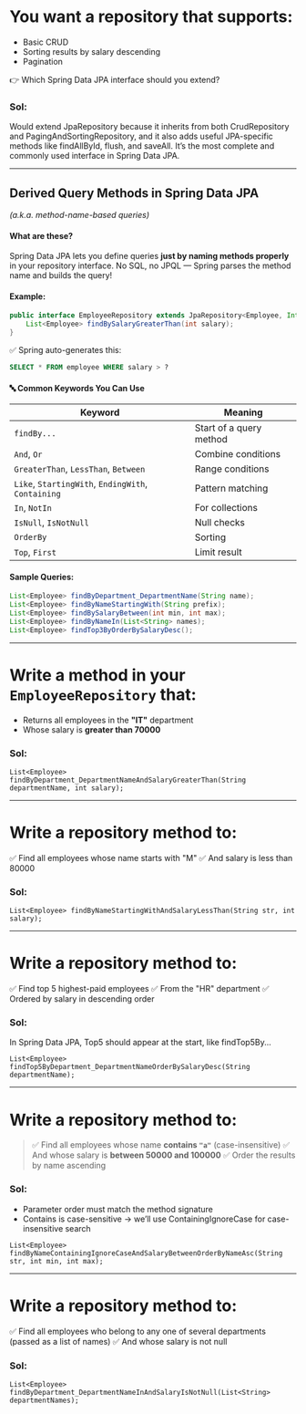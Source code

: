 # You want a repository that supports:

* Basic CRUD
* Sorting results by salary descending
* Pagination

👉 Which Spring Data JPA interface should you extend?

### Sol:

Would extend JpaRepository because it inherits from both CrudRepository and PagingAndSortingRepository, and it also adds useful JPA-specific methods like findAllById, flush, and saveAll.
It’s the most complete and commonly used interface in Spring Data JPA.

---

## Derived Query Methods in Spring Data JPA

*(a.k.a. method-name-based queries)*

#### What are these?

Spring Data JPA lets you define queries **just by naming methods properly** in your repository interface.
No SQL, no JPQL — Spring parses the method name and builds the query!

#### Example:

```java
public interface EmployeeRepository extends JpaRepository<Employee, Integer> {
    List<Employee> findBySalaryGreaterThan(int salary);
}
```

✅ Spring auto-generates this:

```sql
SELECT * FROM employee WHERE salary > ?
```

#### 🔤 Common Keywords You Can Use

| Keyword                                            | Meaning                 |
| -------------------------------------------------- | ----------------------- |
| `findBy...`                                        | Start of a query method |
| `And`, `Or`                                        | Combine conditions      |
| `GreaterThan`, `LessThan`, `Between`               | Range conditions        |
| `Like`, `StartingWith`, `EndingWith`, `Containing` | Pattern matching        |
| `In`, `NotIn`                                      | For collections         |
| `IsNull`, `IsNotNull`                              | Null checks             |
| `OrderBy`                                          | Sorting                 |
| `Top`, `First`                                     | Limit result            |

#### Sample Queries:

```java
List<Employee> findByDepartment_DepartmentName(String name);
List<Employee> findByNameStartingWith(String prefix);
List<Employee> findBySalaryBetween(int min, int max);
List<Employee> findByNameIn(List<String> names);
List<Employee> findTop3ByOrderBySalaryDesc();
```

---

# Write a method in your `EmployeeRepository` that:

* Returns all employees in the **"IT"** department
* Whose salary is **greater than 70000**

### Sol:

```
List<Employee> findByDepartment_DepartmentNameAndSalaryGreaterThan(String departmentName, int salary);
```

---

# Write a repository method to:

✅ Find all employees whose name starts with "M"
✅ And salary is less than 80000

### Sol:

```
List<Employee> findByNameStartingWithAndSalaryLessThan(String str, int salary);
```

---

# Write a repository method to:

✅ Find top 5 highest-paid employees
✅ From the "HR" department
✅ Ordered by salary in descending order

### Sol:

In Spring Data JPA, Top5 should appear at the start, like findTop5By...

```
List<Employee> findTop5ByDepartment_DepartmentNameOrderBySalaryDesc(String departmentName);
```

---

# Write a repository method to:

> ✅ Find all employees whose name **contains `"a"`** (case-insensitive)
> ✅ And whose salary is **between 50000 and 100000**
> ✅ Order the results by name ascending

### Sol:

- Parameter order must match the method signature
- Contains is case-sensitive → we’ll use ContainingIgnoreCase for case-insensitive search

```
List<Employee> findByNameContainingIgnoreCaseAndSalaryBetweenOrderByNameAsc(String str, int min, int max);
```

---

# Write a repository method to:

✅ Find all employees who belong to any one of several departments (passed as a list of names)
✅ And whose salary is not null

### Sol:

```
List<Employee> findByDepartment_DepartmentNameInAndSalaryIsNotNull(List<String> departmentNames);
```




